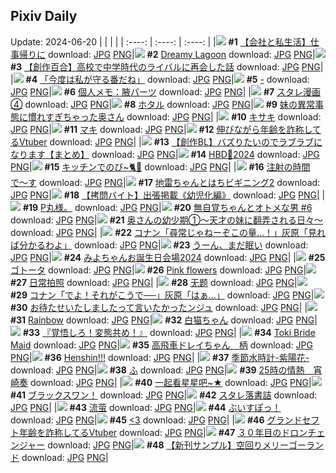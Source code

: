 ## Pixiv Daily
Update: 2024-06-20
|      |      |      |
| :----: | :----: | :----: |
|![](https://pixiv.microyu.workers.dev/c/240x480/img-master/img/2024/06/18/12/00/12/119747195_p0_master1200.jpg) **#1** [【会社と私生活】仕事帰りに](https://www.pixiv.net/artworks/119747195) download: [JPG](https://pixiv.microyu.workers.dev/img-original/img/2024/06/18/12/00/12/119747195_p0.jpg) [PNG](https://pixiv.microyu.workers.dev/img-original/img/2024/06/18/12/00/12/119747195_p0.png)|![](https://pixiv.microyu.workers.dev/c/240x480/img-master/img/2024/06/19/00/00/41/119764079_p0_master1200.jpg) **#2** [Dreamy Lagoon](https://www.pixiv.net/artworks/119764079) download: [JPG](https://pixiv.microyu.workers.dev/img-original/img/2024/06/19/00/00/41/119764079_p0.jpg) [PNG](https://pixiv.microyu.workers.dev/img-original/img/2024/06/19/00/00/41/119764079_p0.png)|![](https://pixiv.microyu.workers.dev/c/240x480/img-master/img/2024/06/18/19/37/06/119755812_p0_master1200.jpg) **#3** [【創作百合】高校で中学時代のライバルに再会した話](https://www.pixiv.net/artworks/119755812) download: [JPG](https://pixiv.microyu.workers.dev/img-original/img/2024/06/18/19/37/06/119755812_p0.jpg) [PNG](https://pixiv.microyu.workers.dev/img-original/img/2024/06/18/19/37/06/119755812_p0.png)|
|![](https://pixiv.microyu.workers.dev/c/240x480/img-master/img/2024/06/19/00/00/46/119764102_p0_master1200.jpg) **#4** [「今度は私が守る番だね」](https://www.pixiv.net/artworks/119764102) download: [JPG](https://pixiv.microyu.workers.dev/img-original/img/2024/06/19/00/00/46/119764102_p0.jpg) [PNG](https://pixiv.microyu.workers.dev/img-original/img/2024/06/19/00/00/46/119764102_p0.png)|![](https://pixiv.microyu.workers.dev/c/240x480/img-master/img/2024/06/18/00/00/33/119736161_p0_master1200.jpg) **#5** [-](https://www.pixiv.net/artworks/119736161) download: [JPG](https://pixiv.microyu.workers.dev/img-original/img/2024/06/18/00/00/33/119736161_p0.jpg) [PNG](https://pixiv.microyu.workers.dev/img-original/img/2024/06/18/00/00/33/119736161_p0.png)|![](https://pixiv.microyu.workers.dev/c/240x480/img-master/img/2024/06/18/06/00/07/119742447_p0_master1200.jpg) **#6** [個人メモ：腋パーツ](https://www.pixiv.net/artworks/119742447) download: [JPG](https://pixiv.microyu.workers.dev/img-original/img/2024/06/18/06/00/07/119742447_p0.jpg) [PNG](https://pixiv.microyu.workers.dev/img-original/img/2024/06/18/06/00/07/119742447_p0.png)|
|![](https://pixiv.microyu.workers.dev/c/240x480/img-master/img/2024/06/18/22/09/47/119760525_p0_master1200.jpg) **#7** [スタレ漫画④](https://www.pixiv.net/artworks/119760525) download: [JPG](https://pixiv.microyu.workers.dev/img-original/img/2024/06/18/22/09/47/119760525_p0.jpg) [PNG](https://pixiv.microyu.workers.dev/img-original/img/2024/06/18/22/09/47/119760525_p0.png)|![](https://pixiv.microyu.workers.dev/c/240x480/img-master/img/2024/06/19/00/00/35/119764067_p0_master1200.jpg) **#8** [ホタル](https://www.pixiv.net/artworks/119764067) download: [JPG](https://pixiv.microyu.workers.dev/img-original/img/2024/06/19/00/00/35/119764067_p0.jpg) [PNG](https://pixiv.microyu.workers.dev/img-original/img/2024/06/19/00/00/35/119764067_p0.png)|![](https://pixiv.microyu.workers.dev/c/240x480/img-master/img/2024/06/18/00/08/59/119736730_p0_master1200.jpg) **#9** [妹の異常事態に慣れすぎちゃった奥さん](https://www.pixiv.net/artworks/119736730) download: [JPG](https://pixiv.microyu.workers.dev/img-original/img/2024/06/18/00/08/59/119736730_p0.jpg) [PNG](https://pixiv.microyu.workers.dev/img-original/img/2024/06/18/00/08/59/119736730_p0.png)|
|![](https://pixiv.microyu.workers.dev/c/240x480/img-master/img/2024/06/18/00/00/23/119736125_p0_master1200.jpg) **#10** [キサキ](https://www.pixiv.net/artworks/119736125) download: [JPG](https://pixiv.microyu.workers.dev/img-original/img/2024/06/18/00/00/23/119736125_p0.jpg) [PNG](https://pixiv.microyu.workers.dev/img-original/img/2024/06/18/00/00/23/119736125_p0.png)|![](https://pixiv.microyu.workers.dev/c/240x480/img-master/img/2024/06/18/04/31/42/119741675_p0_master1200.jpg) **#11** [マキ](https://www.pixiv.net/artworks/119741675) download: [JPG](https://pixiv.microyu.workers.dev/img-original/img/2024/06/18/04/31/42/119741675_p0.jpg) [PNG](https://pixiv.microyu.workers.dev/img-original/img/2024/06/18/04/31/42/119741675_p0.png)|![](https://pixiv.microyu.workers.dev/c/240x480/img-master/img/2024/06/18/20/16/25/119756957_p0_master1200.jpg) **#12** [伸びながら年齢を詐称してるVtuber](https://www.pixiv.net/artworks/119756957) download: [JPG](https://pixiv.microyu.workers.dev/img-original/img/2024/06/18/20/16/25/119756957_p0.jpg) [PNG](https://pixiv.microyu.workers.dev/img-original/img/2024/06/18/20/16/25/119756957_p0.png)|
|![](https://pixiv.microyu.workers.dev/c/240x480/img-master/img/2024/06/19/17/30/25/119780209_p0_master1200.jpg) **#13** [【創作BL】バズりたいのでラブラブになります【まとめ】](https://www.pixiv.net/artworks/119780209) download: [JPG](https://pixiv.microyu.workers.dev/img-original/img/2024/06/19/17/30/25/119780209_p0.jpg) [PNG](https://pixiv.microyu.workers.dev/img-original/img/2024/06/19/17/30/25/119780209_p0.png)|![](https://pixiv.microyu.workers.dev/c/240x480/img-master/img/2024/06/18/13/31/11/119748696_p0_master1200.jpg) **#14** [HBD🍃2024](https://www.pixiv.net/artworks/119748696) download: [JPG](https://pixiv.microyu.workers.dev/img-original/img/2024/06/18/13/31/11/119748696_p0.jpg) [PNG](https://pixiv.microyu.workers.dev/img-original/img/2024/06/18/13/31/11/119748696_p0.png)|![](https://pixiv.microyu.workers.dev/c/240x480/img-master/img/2024/06/18/10/00/05/119745437_p0_master1200.jpg) **#15** [キッチンでのび~🐈🐾](https://www.pixiv.net/artworks/119745437) download: [JPG](https://pixiv.microyu.workers.dev/img-original/img/2024/06/18/10/00/05/119745437_p0.jpg) [PNG](https://pixiv.microyu.workers.dev/img-original/img/2024/06/18/10/00/05/119745437_p0.png)|
|![](https://pixiv.microyu.workers.dev/c/240x480/img-master/img/2024/06/18/20/37/25/119757530_p0_master1200.jpg) **#16** [注射の時間で〜す](https://www.pixiv.net/artworks/119757530) download: [JPG](https://pixiv.microyu.workers.dev/img-original/img/2024/06/18/20/37/25/119757530_p0.jpg) [PNG](https://pixiv.microyu.workers.dev/img-original/img/2024/06/18/20/37/25/119757530_p0.png)|![](https://pixiv.microyu.workers.dev/c/240x480/img-master/img/2024/06/18/12/01/40/119747285_p0_master1200.jpg) **#17** [地雷ちゃんとはちビギニング2](https://www.pixiv.net/artworks/119747285) download: [JPG](https://pixiv.microyu.workers.dev/img-original/img/2024/06/18/12/01/40/119747285_p0.jpg) [PNG](https://pixiv.microyu.workers.dev/img-original/img/2024/06/18/12/01/40/119747285_p0.png)|![](https://pixiv.microyu.workers.dev/c/240x480/img-master/img/2024/06/18/20/00/16/119756464_p0_master1200.jpg) **#18** [【拷問バイト】出張掲載《幼児化編》](https://www.pixiv.net/artworks/119756464) download: [JPG](https://pixiv.microyu.workers.dev/img-original/img/2024/06/18/20/00/16/119756464_p0.jpg) [PNG](https://pixiv.microyu.workers.dev/img-original/img/2024/06/18/20/00/16/119756464_p0.png)|
|![](https://pixiv.microyu.workers.dev/c/240x480/img-master/img/2024/06/18/00/59/04/119738267_p0_master1200.jpg) **#19** [P丸様。](https://www.pixiv.net/artworks/119738267) download: [JPG](https://pixiv.microyu.workers.dev/img-original/img/2024/06/18/00/59/04/119738267_p0.jpg) [PNG](https://pixiv.microyu.workers.dev/img-original/img/2024/06/18/00/59/04/119738267_p0.png)|![](https://pixiv.microyu.workers.dev/c/240x480/img-master/img/2024/06/19/23/55/31/119791328_p0_master1200.jpg) **#20** [無自覚ちゃんとオトメな男 #6](https://www.pixiv.net/artworks/119791328) download: [JPG](https://pixiv.microyu.workers.dev/img-original/img/2024/06/19/23/55/31/119791328_p0.jpg) [PNG](https://pixiv.microyu.workers.dev/img-original/img/2024/06/19/23/55/31/119791328_p0.png)|![](https://pixiv.microyu.workers.dev/c/240x480/img-master/img/2024/06/19/00/10/35/119764641_p0_master1200.jpg) **#21** [奥さんの幼少期①～天才の妹に翻弄される日々～](https://www.pixiv.net/artworks/119764641) download: [JPG](https://pixiv.microyu.workers.dev/img-original/img/2024/06/19/00/10/35/119764641_p0.jpg) [PNG](https://pixiv.microyu.workers.dev/img-original/img/2024/06/19/00/10/35/119764641_p0.png)|
|![](https://pixiv.microyu.workers.dev/c/240x480/img-master/img/2024/06/18/18/12/31/119753607_p0_master1200.jpg) **#22** [コナン「尋常じゃねーぞこの量…！」灰原「見れば分かるわよ」](https://www.pixiv.net/artworks/119753607) download: [JPG](https://pixiv.microyu.workers.dev/img-original/img/2024/06/18/18/12/31/119753607_p0.jpg) [PNG](https://pixiv.microyu.workers.dev/img-original/img/2024/06/18/18/12/31/119753607_p0.png)|![](https://pixiv.microyu.workers.dev/c/240x480/img-master/img/2024/06/18/00/00/13/119736087_p0_master1200.jpg) **#23** [うーん、まだ眠い](https://www.pixiv.net/artworks/119736087) download: [JPG](https://pixiv.microyu.workers.dev/img-original/img/2024/06/18/00/00/13/119736087_p0.jpg) [PNG](https://pixiv.microyu.workers.dev/img-original/img/2024/06/18/00/00/13/119736087_p0.png)|![](https://pixiv.microyu.workers.dev/c/240x480/img-master/img/2024/06/18/00/37/22/119737686_p0_master1200.jpg) **#24** [みよちゃんお誕生日会場2024](https://www.pixiv.net/artworks/119737686) download: [JPG](https://pixiv.microyu.workers.dev/img-original/img/2024/06/18/00/37/22/119737686_p0.jpg) [PNG](https://pixiv.microyu.workers.dev/img-original/img/2024/06/18/00/37/22/119737686_p0.png)|
|![](https://pixiv.microyu.workers.dev/c/240x480/img-master/img/2024/06/18/19/41/20/119755905_p0_master1200.jpg) **#25** [ゴトータ](https://www.pixiv.net/artworks/119755905) download: [JPG](https://pixiv.microyu.workers.dev/img-original/img/2024/06/18/19/41/20/119755905_p0.jpg) [PNG](https://pixiv.microyu.workers.dev/img-original/img/2024/06/18/19/41/20/119755905_p0.png)|![](https://pixiv.microyu.workers.dev/c/240x480/img-master/img/2024/06/19/18/34/18/119781705_p0_master1200.jpg) **#26** [Pink flowers](https://www.pixiv.net/artworks/119781705) download: [JPG](https://pixiv.microyu.workers.dev/img-original/img/2024/06/19/18/34/18/119781705_p0.jpg) [PNG](https://pixiv.microyu.workers.dev/img-original/img/2024/06/19/18/34/18/119781705_p0.png)|![](https://pixiv.microyu.workers.dev/c/240x480/img-master/img/2024/06/19/15/00/04/119777686_p0_master1200.jpg) **#27** [日常拍照](https://www.pixiv.net/artworks/119777686) download: [JPG](https://pixiv.microyu.workers.dev/img-original/img/2024/06/19/15/00/04/119777686_p0.jpg) [PNG](https://pixiv.microyu.workers.dev/img-original/img/2024/06/19/15/00/04/119777686_p0.png)|
|![](https://pixiv.microyu.workers.dev/c/240x480/img-master/img/2024/06/19/00/01/12/119764162_p0_master1200.jpg) **#28** [无题](https://www.pixiv.net/artworks/119764162) download: [JPG](https://pixiv.microyu.workers.dev/img-original/img/2024/06/19/00/01/12/119764162_p0.jpg) [PNG](https://pixiv.microyu.workers.dev/img-original/img/2024/06/19/00/01/12/119764162_p0.png)|![](https://pixiv.microyu.workers.dev/c/240x480/img-master/img/2024/06/19/09/02/40/119772773_p0_master1200.jpg) **#29** [コナン「でよ！それがこうで──」灰原「はぁ…」](https://www.pixiv.net/artworks/119772773) download: [JPG](https://pixiv.microyu.workers.dev/img-original/img/2024/06/19/09/02/40/119772773_p0.jpg) [PNG](https://pixiv.microyu.workers.dev/img-original/img/2024/06/19/09/02/40/119772773_p0.png)|![](https://pixiv.microyu.workers.dev/c/240x480/img-master/img/2024/06/18/21/18/54/119758875_p0_master1200.jpg) **#30** [お待たせいたしましたって言いたかったンジュ](https://www.pixiv.net/artworks/119758875) download: [JPG](https://pixiv.microyu.workers.dev/img-original/img/2024/06/18/21/18/54/119758875_p0.jpg) [PNG](https://pixiv.microyu.workers.dev/img-original/img/2024/06/18/21/18/54/119758875_p0.png)|
|![](https://pixiv.microyu.workers.dev/c/240x480/img-master/img/2024/06/19/18/30/37/119781620_p0_master1200.jpg) **#31** [Rainbow](https://www.pixiv.net/artworks/119781620) download: [JPG](https://pixiv.microyu.workers.dev/img-original/img/2024/06/19/18/30/37/119781620_p0.jpg) [PNG](https://pixiv.microyu.workers.dev/img-original/img/2024/06/19/18/30/37/119781620_p0.png)|![](https://pixiv.microyu.workers.dev/c/240x480/img-master/img/2024/06/18/00/00/26/119736139_p0_master1200.jpg) **#32** [白猫ちゃん](https://www.pixiv.net/artworks/119736139) download: [JPG](https://pixiv.microyu.workers.dev/img-original/img/2024/06/18/00/00/26/119736139_p0.jpg) [PNG](https://pixiv.microyu.workers.dev/img-original/img/2024/06/18/00/00/26/119736139_p0.png)|![](https://pixiv.microyu.workers.dev/c/240x480/img-master/img/2024/06/18/00/00/49/119736226_p0_master1200.jpg) **#33** [『覚悟しろ！変態共め！』](https://www.pixiv.net/artworks/119736226) download: [JPG](https://pixiv.microyu.workers.dev/img-original/img/2024/06/18/00/00/49/119736226_p0.jpg) [PNG](https://pixiv.microyu.workers.dev/img-original/img/2024/06/18/00/00/49/119736226_p0.png)|
|![](https://pixiv.microyu.workers.dev/c/240x480/img-master/img/2024/06/19/13/04/16/119776097_p0_master1200.jpg) **#34** [Toki Bride Maid](https://www.pixiv.net/artworks/119776097) download: [JPG](https://pixiv.microyu.workers.dev/img-original/img/2024/06/19/13/04/16/119776097_p0.jpg) [PNG](https://pixiv.microyu.workers.dev/img-original/img/2024/06/19/13/04/16/119776097_p0.png)|![](https://pixiv.microyu.workers.dev/c/240x480/img-master/img/2024/06/19/09/37/21/119773201_p0_master1200.jpg) **#35** [高飛車ドレイちゃん　柄](https://www.pixiv.net/artworks/119773201) download: [JPG](https://pixiv.microyu.workers.dev/img-original/img/2024/06/19/09/37/21/119773201_p0.jpg) [PNG](https://pixiv.microyu.workers.dev/img-original/img/2024/06/19/09/37/21/119773201_p0.png)|![](https://pixiv.microyu.workers.dev/c/240x480/img-master/img/2024/06/19/12/27/36/119775458_p0_master1200.jpg) **#36** [Henshin!!!](https://www.pixiv.net/artworks/119775458) download: [JPG](https://pixiv.microyu.workers.dev/img-original/img/2024/06/19/12/27/36/119775458_p0.jpg) [PNG](https://pixiv.microyu.workers.dev/img-original/img/2024/06/19/12/27/36/119775458_p0.png)|
|![](https://pixiv.microyu.workers.dev/c/240x480/img-master/img/2024/06/18/20/04/35/119756663_p0_master1200.jpg) **#37** [季節水時計-紫陽花-](https://www.pixiv.net/artworks/119756663) download: [JPG](https://pixiv.microyu.workers.dev/img-original/img/2024/06/18/20/04/35/119756663_p0.jpg) [PNG](https://pixiv.microyu.workers.dev/img-original/img/2024/06/18/20/04/35/119756663_p0.png)|![](https://pixiv.microyu.workers.dev/c/240x480/img-master/img/2024/06/19/04/30/01/119769477_p0_master1200.jpg) **#38** [ふ](https://www.pixiv.net/artworks/119769477) download: [JPG](https://pixiv.microyu.workers.dev/img-original/img/2024/06/19/04/30/01/119769477_p0.jpg) [PNG](https://pixiv.microyu.workers.dev/img-original/img/2024/06/19/04/30/01/119769477_p0.png)|![](https://pixiv.microyu.workers.dev/c/240x480/img-master/img/2024/06/18/00/05/09/119736551_p0_master1200.jpg) **#39** [25時の情熱　宵崎奏](https://www.pixiv.net/artworks/119736551) download: [JPG](https://pixiv.microyu.workers.dev/img-original/img/2024/06/18/00/05/09/119736551_p0.jpg) [PNG](https://pixiv.microyu.workers.dev/img-original/img/2024/06/18/00/05/09/119736551_p0.png)|
|![](https://pixiv.microyu.workers.dev/c/240x480/img-master/img/2024/06/19/13/08/51/119776152_p0_master1200.jpg) **#40** [一起看星星吧~★](https://www.pixiv.net/artworks/119776152) download: [JPG](https://pixiv.microyu.workers.dev/img-original/img/2024/06/19/13/08/51/119776152_p0.jpg) [PNG](https://pixiv.microyu.workers.dev/img-original/img/2024/06/19/13/08/51/119776152_p0.png)|![](https://pixiv.microyu.workers.dev/c/240x480/img-master/img/2024/06/18/05/22/53/119742131_p0_master1200.jpg) **#41** [ブラックスワン！](https://www.pixiv.net/artworks/119742131) download: [JPG](https://pixiv.microyu.workers.dev/img-original/img/2024/06/18/05/22/53/119742131_p0.jpg) [PNG](https://pixiv.microyu.workers.dev/img-original/img/2024/06/18/05/22/53/119742131_p0.png)|![](https://pixiv.microyu.workers.dev/c/240x480/img-master/img/2024/06/19/22/53/00/119789327_p0_master1200.jpg) **#42** [スタレ落書詰](https://www.pixiv.net/artworks/119789327) download: [JPG](https://pixiv.microyu.workers.dev/img-original/img/2024/06/19/22/53/00/119789327_p0.jpg) [PNG](https://pixiv.microyu.workers.dev/img-original/img/2024/06/19/22/53/00/119789327_p0.png)|
|![](https://pixiv.microyu.workers.dev/c/240x480/img-master/img/2024/06/18/20/23/59/119757164_p0_master1200.jpg) **#43** [流萤](https://www.pixiv.net/artworks/119757164) download: [JPG](https://pixiv.microyu.workers.dev/img-original/img/2024/06/18/20/23/59/119757164_p0.jpg) [PNG](https://pixiv.microyu.workers.dev/img-original/img/2024/06/18/20/23/59/119757164_p0.png)|![](https://pixiv.microyu.workers.dev/c/240x480/img-master/img/2024/06/18/00/49/16/119737981_p0_master1200.jpg) **#44** [ぶいすぽっ！](https://www.pixiv.net/artworks/119737981) download: [JPG](https://pixiv.microyu.workers.dev/img-original/img/2024/06/18/00/49/16/119737981_p0.jpg) [PNG](https://pixiv.microyu.workers.dev/img-original/img/2024/06/18/00/49/16/119737981_p0.png)|![](https://pixiv.microyu.workers.dev/c/240x480/img-master/img/2024/06/18/08/58/08/119744622_p0_master1200.jpg) **#45** [<3](https://www.pixiv.net/artworks/119744622) download: [JPG](https://pixiv.microyu.workers.dev/img-original/img/2024/06/18/08/58/08/119744622_p0.jpg) [PNG](https://pixiv.microyu.workers.dev/img-original/img/2024/06/18/08/58/08/119744622_p0.png)|
|![](https://pixiv.microyu.workers.dev/c/240x480/img-master/img/2024/06/19/21/35/57/119786759_p0_master1200.jpg) **#46** [グランドセフト年齢を詐称してるVtuber](https://www.pixiv.net/artworks/119786759) download: [JPG](https://pixiv.microyu.workers.dev/img-original/img/2024/06/19/21/35/57/119786759_p0.jpg) [PNG](https://pixiv.microyu.workers.dev/img-original/img/2024/06/19/21/35/57/119786759_p0.png)|![](https://pixiv.microyu.workers.dev/c/240x480/img-master/img/2024/06/18/00/40/28/119737781_p0_master1200.jpg) **#47** [３０年目のドロンチェンジャー](https://www.pixiv.net/artworks/119737781) download: [JPG](https://pixiv.microyu.workers.dev/img-original/img/2024/06/18/00/40/28/119737781_p0.jpg) [PNG](https://pixiv.microyu.workers.dev/img-original/img/2024/06/18/00/40/28/119737781_p0.png)|![](https://pixiv.microyu.workers.dev/c/240x480/img-master/img/2024/06/18/16/41/57/119751559_p0_master1200.jpg) **#48** [【新刊サンプル】空回りメリーゴーランド](https://www.pixiv.net/artworks/119751559) download: [JPG](https://pixiv.microyu.workers.dev/img-original/img/2024/06/18/16/41/57/119751559_p0.jpg) [PNG](https://pixiv.microyu.workers.dev/img-original/img/2024/06/18/16/41/57/119751559_p0.png)|
